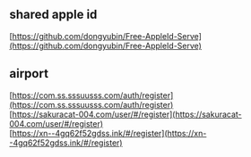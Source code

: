## shared apple id
[https://github.com/dongyubin/Free-AppleId-Serve](https://github.com/dongyubin/Free-AppleId-Serve)  


## airport
[https://com.ss.sssuusss.com/auth/register](https://com.ss.sssuusss.com/auth/register)  
[https://sakuracat-004.com/user/#/register](https://sakuracat-004.com/user/#/register)  
[https://xn--4gq62f52gdss.ink/#/register](https://xn--4gq62f52gdss.ink/#/register)